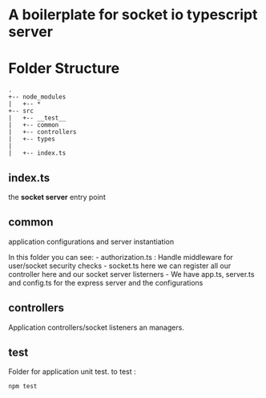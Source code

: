 # A boilerplate for socket io typescript server


# Folder Structure

```
.
+-- node_modules
|   +-- *
+-- src
|   +-- __test__
|   +-- common
|   +-- controllers
|   +-- types
|
|   +-- index.ts	

```

## index.ts

the  **socket server** entry point

## common

application configurations and server instantiation

In this folder you can see:
    - authorization.ts : Handle middleware for user/socket security checks
    - socket.ts here we can register all our controller here and our socket server listerners
    - We have app.ts, server.ts and config.ts for the express server and the configurations



## controllers

Application controllers/socket listeners an managers.


## __test__

Folder for application unit test.
to test : 

`npm test`

